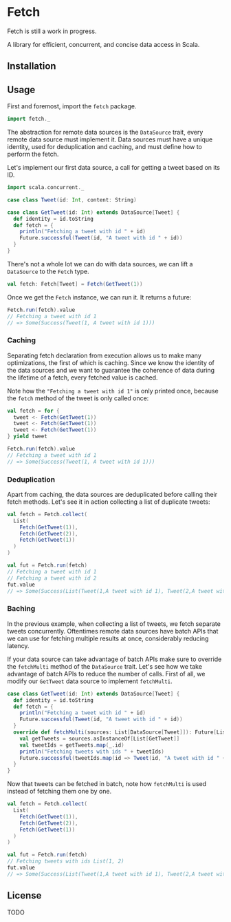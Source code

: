 # Fetch

Fetch is still a work in progress.

A library for efficient, concurrent, and concise data access in Scala.

## Installation

## Usage

First and foremost, import the `fetch` package.

```scala
import fetch._
```

The abstraction for remote data sources is the `DataSource` trait, every remote data
source must implement it. Data sources must have a unique identity, used for deduplication
and caching, and must define how to perform the fetch.

Let's implement our first data source, a call for getting a tweet based on its ID.

```scala
import scala.concurrent._

case class Tweet(id: Int, content: String)

case class GetTweet(id: Int) extends DataSource[Tweet] {
  def identity = id.toString
  def fetch = {
    println("Fetching a tweet with id " + id) 
    Future.successful(Tweet(id, "A tweet with id " + id))
  }
}
```

There's not a whole lot we can do with data sources, we can lift a `DataSource` to the `Fetch`
type.

```scala
val fetch: Fetch[Tweet] = Fetch(GetTweet(1))
```

Once we get the `Fetch` instance, we can run it. It returns a future:

```scala
Fetch.run(fetch).value
// Fetching a tweet with id 1
// => Some(Success(Tweet(1, A tweet with id 1)))
```

### Caching

Separating fetch declaration from execution allows us to make many optimizations, the first of which
is caching. Since we know the identity of the data sources and we want to guarantee the coherence of
data during the lifetime of a fetch, every fetched value is cached.

Note how the `"Fetching a tweet with id 1"` is only printed once, because the `fetch` method of the
tweet is only called once:

```scala
val fetch = for {
  tweet <- Fetch(GetTweet(1))
  tweet <- Fetch(GetTweet(1))
  tweet <- Fetch(GetTweet(1))
} yield tweet

Fetch.run(fetch).value
// Fetching a tweet with id 1
// => Some(Success(Tweet(1, A tweet with id 1)))
```

### Deduplication

Apart from caching, the data sources are deduplicated before calling their fetch methods. Let's see
it in action collecting a list of duplicate tweets:

```scala
val fetch = Fetch.collect(
  List(
    Fetch(GetTweet(1)),
    Fetch(GetTweet(2)),
    Fetch(GetTweet(1))
  )
)

val fut = Fetch.run(fetch)
// Fetching a tweet with id 1
// Fetching a tweet with id 2
fut.value
// => Some(Success(List(Tweet(1,A tweet with id 1), Tweet(2,A tweet with id 2), Tweet(1,A tweet with id 1))))
```

### Baching

In the previous example, when collecting a list of tweets, we fetch separate tweets concurrently. Oftentimes remote
data sources have batch APIs that we can use for fetching multiple results at once, considerably reducing latency.

If your data source can take advantage of batch APIs make sure to override the `fetchMulti` method of the `DataSource`
trait. Let's see how we take advantage of batch APIs to reduce the number of calls. First of all, we modify our `GetTweet`
data source to implement `fetchMulti`.

```scala
case class GetTweet(id: Int) extends DataSource[Tweet] {
  def identity = id.toString
  def fetch = {
    println("Fetching a tweet with id " + id) 
    Future.successful(Tweet(id, "A tweet with id " + id))
  }
  override def fetchMulti(sources: List[DataSource[Tweet]]): Future[List[Tweet]] = {
    val getTweets = sources.asInstanceOf[List[GetTweet]]
    val tweetIds = getTweets.map(_.id)
    println("Fetching tweets with ids " + tweetIds)
	Future.successful(tweetIds.map(id => Tweet(id, "A tweet with id " + id)))
  }
}
```

Now that tweets can be fetched in batch, note how `fetchMulti` is used instead of fetching them one by one.

```scala
val fetch = Fetch.collect(
  List(
    Fetch(GetTweet(1)),
    Fetch(GetTweet(2)),
    Fetch(GetTweet(1))
  )
)

val fut = Fetch.run(fetch)
// Fetching tweets with ids List(1, 2)
fut.value
// => Some(Success(List(Tweet(1,A tweet with id 1), Tweet(2,A tweet with id 2), Tweet(1,A tweet with id 1))))
```

## License

TODO



